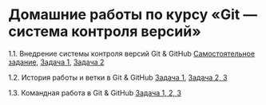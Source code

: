 # Домашние работы по курсу «Git — система контроля версий»

1.1. Внедрение системы контроля версий Git & GitHub
   [Самостоятельное задание](https://github.com/Ekaterina-Isabel/NeuroStartUp), 
   [Задача 1](https://github.com/Ekaterina-Isabel/1.2.Site-For-Import), 
   [Задача 2](https://github.com/Ekaterina-Isabel/git-homeworks-neuro)

1.2. История работы и ветки в Git & GitHub
   [Задача 1](https://github.com/Ekaterina-Isabel/feature-code-documentation), 
   [Задача 2, 3](https://github.com/Ekaterina-Isabel/git-homeworks-neuro-merge)

1.3. Командная работа в Git & GitHub
   [Задача 1, 2, 3](https://github.com/Ekaterina-Isabel/git-homeworks-neuro-fork)
